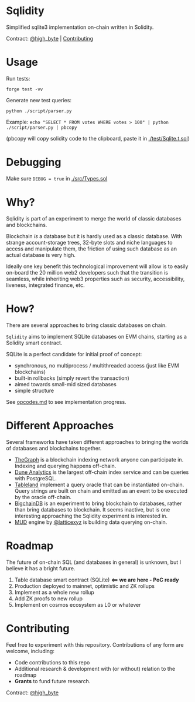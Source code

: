 # Sqlidity

Simplified sqlite3 implementation on-chain written in Solidity.

Contract: [@high_byte](https://twitter.com/high_byte) | [Contributing](#contributing)

# Usage

Run tests:

`forge test -vv`

Generate new test queries:

`python ./script/parser.py`

Example:
`echo "SELECT * FROM votes WHERE votes > 100" | python ./script/parser.py | pbcopy`

(pbcopy will copy solidity code to the clipboard, paste it in [./test/Sqlite.t.sol](./test/Sqlite.t.sol))

# Debugging

Make sure `DEBUG = true` in [./src/Types.sol](./src/Types.sol)

# Why?

Sqlidity is part of an experiment to merge the world of classic databases and blockchains.

Blockchain *is* a database but it is hardly used as a classic database. With strange account-storage trees, 32-byte slots and niche languages to access and manipulate them, the friction of using such database as an actual database is very high.

Ideally one key benefit this technological improvement will allow is to easily on-board the 20 million web2 developers such that the transition is seamless, while inheriting web3 properties such as security, accessibility, liveness, integrated finance, etc.

# How?

There are several approaches to bring classic databases on chain.

`Sqlidity` aims to implement SQLite databases on EVM chains, starting as a Solidity smart contract.

SQLite is a perfect candidate for initial proof of concept:
- synchronous, no multiprocess / multithreaded access (just like EVM blockchains)
- built-in rollbacks (simply revert the transaction)
- aimed towards small-mid sized databases
- simple structure

See [opcodes.md](./opcodes.md) to see implementation progress.

# Different Approaches

Several frameworks have taken different approaches to bringing the worlds of databases and blockchains together.

- [TheGraph](https://thegraph.com/docs/en/network/indexing/) is a blockchain indexing network anyone can participate in. Indexing and querying happens off-chain.
- [Dune Analytics](https://dune.com/) is the largest off-chain index service and can be queries with PostgreSQL.
- [Tableland](https://docs.tableland.xyz/creating-tables-from-contracts) implement a query oracle that can be instantiated on-chain. Query strings are built on chain and emitted as an event to be executed by the oracle off-chain.
- [BigchainDB](https://www.bigchaindb.com/) is an experiment to bring blockchain to databases, rather than bring databases to blockchain. It seems inactive, but is one interesting approaching the Sqlidity experiment is interested in.
- [MUD](https://mud.dev/) engine by [@latticexyz](https://twitter.com/latticexyz) is building data querying on-chain.

# Roadmap

The future of on-chain SQL (and databases in general) is unknown, but I believe it has a bright future.

1. Table database smart contract (SQLite)  **<== we are here - PoC ready**
2. Production deployed to mainnet, optimistic and ZK rollups
3. Implement as a whole new rollup
4. Add ZK proofs to new rollup
5. Implement on cosmos ecosystem as L0 or whatever

# Contributing

Feel free to experiment with this repository. Contributions of any form are welcome, including:
- Code contributions to this repo
- Additional research & development with (or without) relation to the roadmap
- **Grants** to fund future research.

Contract: [@high_byte](https://twitter.com/high_byte)
